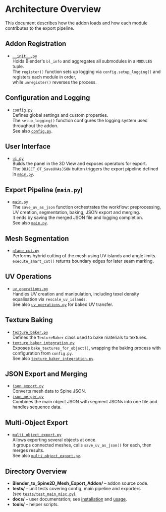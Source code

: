 # Architecture Overview

This document describes how the addon loads and how each module contributes to the export pipeline.

## Addon Registration
- [`__init__.py`](../Blender_to_Spine_2D_Mesh_Export_Addon/__init__.py#L123-L147)  
  Holds Blender's `bl_info` and aggregates all submodules in a `MODULES` tuple.  
  The `register()` function sets up logging via `config.setup_logging()` and registers each module in order,  
  while `unregister()` reverses the process.

## Configuration and Logging
- [`config.py`](../Blender_to_Spine_2D_Mesh_Export_Addon/config.py#L30-L69)  
  Defines global settings and custom properties.  
  The `setup_logging()` function configures the logging system used throughout the addon.  
  See also [`config.py`](../Blender_to_Spine_2D_Mesh_Export_Addon/config.py#L287-L298).

## User Interface
- [`ui.py`](../Blender_to_Spine_2D_Mesh_Export_Addon/ui.py)  
  Builds the panel in the 3D View and exposes operators for export.  
  The `OBJECT_OT_SaveUVAsJSON` button triggers the export pipeline defined in [`main.py`](../Blender_to_Spine_2D_Mesh_Export_Addon/main.py#L1487-L1569).

## Export Pipeline (`main.py`)
- [`main.py`](../Blender_to_Spine_2D_Mesh_Export_Addon/main.py#L1164-L1179)  
  The `save_uv_as_json` function orchestrates the workflow: preprocessing, UV creation, segmentation, baking, JSON export and merging.  
  It ends by saving the merged JSON file and logging completion.  
  See also [`main.py`](../Blender_to_Spine_2D_Mesh_Export_Addon/main.py#L1460-L1480).

## Mesh Segmentation
- [`plane_cut.py`](../Blender_to_Spine_2D_Mesh_Export_Addon/plane_cut.py#L256-L289)  
  Performs hybrid cutting of the mesh using UV islands and angle limits.  
  `execute_smart_cut()` returns boundary edges for later seam marking.

## UV Operations
- [`uv_operations.py`](../Blender_to_Spine_2D_Mesh_Export_Addon/uv_operations.py#L1-L35)  
  Handles UV creation and manipulation, including texel density equalisation via `rescale_uv_islands`.  
  See also [`uv_operations.py`](../Blender_to_Spine_2D_Mesh_Export_Addon/uv_operations.py#L206-L359) for baked UV transfer.

## Texture Baking
- [`texture_baker.py`](../Blender_to_Spine_2D_Mesh_Export_Addon/texture_baker.py#L1-L33)  
  Defines the `TextureBaker` class used to bake materials to textures.  
- [`texture_baker_integration.py`](../Blender_to_Spine_2D_Mesh_Export_Addon/texture_baker_integration.py#L1-L38)  
  Exposes `bake_textures_for_object()`, wrapping the baking process with configuration from `config.py`.  
  See also [`texture_baker_integration.py`](../Blender_to_Spine_2D_Mesh_Export_Addon/texture_baker_integration.py#L152-L205).

## JSON Export and Merging
- [`json_export.py`](../Blender_to_Spine_2D_Mesh_Export_Addon/json_export.py#L1-L39)  
  Converts mesh data to Spine JSON.  
- [`json_merger.py`](../Blender_to_Spine_2D_Mesh_Export_Addon/json_merger.py#L1-L32)  
  Combines the main object JSON with segment JSONs into one file and handles sequence data.

## Multi-Object Export
- [`multi_object_export.py`](../Blender_to_Spine_2D_Mesh_Export_Addon/multi_object_export.py#L1-L32)  
  Allows exporting several objects at once.  
  It groups connected meshes, calls `save_uv_as_json()` for each, then merges results.  
  See also [`multi_object_export.py`](../Blender_to_Spine_2D_Mesh_Export_Addon/multi_object_export.py#L502-L535).

## Directory Overview
- **Blender_to_Spine2D_Mesh_Export_Addon/** – addon source code.  
- **tests/** – unit tests covering config, main pipeline and exporters  
  (see [`tests/test_main_misc.py`](../tests/test_main_misc.py#L1-L5)).  
- **docs/** – user documentation; see [installation](installation.md) and [usage](usage.md).  
- **tools/** – helper scripts.
